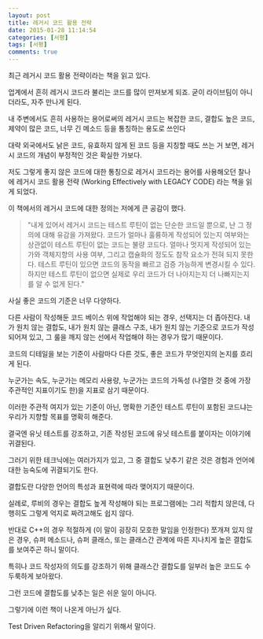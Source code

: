 ```yaml
---
layout: post
title: 레거시 코드 활용 전략
date: 2015-01-28 11:14:54
categories: [서평]
tags: [서평]
comments: true
---
```

최근 레거시 코드 활용 전략이라는 책을 읽고 있다.

업계에서 흔히 레거시 코드라 불리는 코드를 많이 만져보게 되죠. 굳이 라이브팀이 아니더라도, 자주 만나게 된다.

내 주변에서도 흔히 사용하는 용어로써의 레거시 코드는 복잡한 코드, 결합도 높은 코드, 제약이 많은 코드, 너무 긴 메소드 등을 통칭하는 용도로 쓰인다

대략 외국에서도 낡은 코드, 유효하지 않게 된 코드 등을 지칭할 때도 쓰는 거 보면, 레거시 코드의 개념이 부정적인 것은 확실한 가보다.

저도 그렇게 좋지 않은 코드에 대한 통칭으로 레거시 코드라는 용어를 사용해오던 찰나에 레거시 코드 활용 전략 (Working Effectively with LEGACY CODE) 라는 책을 읽게 되었다.

이 책에서의 레거시 코드에 대한 정의는 저에게 큰 공감이 했다.

>"내게 있어서 레거시 코드는 테스트 루틴이 없는 단순한 코드일 뿐으로, 난 그 정의에 대해 유감을 가져왔다.
코드가 얼마나 훌륭하게 작성되어 있는지 여부와는 상관없이 테스트 루틴이 없는 코드는 불량 코드다. 
얼마나 멋지게 작성되어 있는가와 객체지향의 사용 여부, 그리고 캡슐화의 정도도 참작 요소가 전혀 되지 못한다. 테스트 루틴이 있으면 코드의 동작을 빠르고 검증 가능하게 변경시킬 수 있다. 하지만 테스트 루틴이 없으면 실제로 우리 코드가 더 나아지는지 더 나빠지는지를 알 수 없게 된다."

사실 좋은 코드의 기준은 너무 다양하다.

다른 사람이 작성해둔 코드 베이스 위에 작업해야 되는 경우, 선택지는 더 좁아진다.
내가 원치 않는 결합도, 내가 원치 않는 클래스 구조, 내가 원치 않는 기준으로 코드가 작성되어져 있고, 그 룰을 깨지 않는 선에서 작업해야 하는 경우가 많기 때문이다.

코드의 디테일을 보는 기준이 사람마다 다른 것도, 좋은 코드가 무엇인지의 논지를 흐리게 된다.

누군가는 속도, 누군가는 메모리 사용량, 누군가는 코드의 가독성 (나열한 것 중에 가장 주관적인 지표이기도 한)을 지표로 삼기 때문이다.

이러한 주관적 여지가 있는 기준이 아닌, 명확한 기준인 테스트 루틴이 포함된 코드냐는 우리가 지향할 목표를 명확히 해준다.

결국엔 유닛 테스트를 강조하고, 기존 작성된 코드에 유닛 테스트를 붙이자는 이야기에 귀결된다.

그러기 위한 테크닉에는 여러가지가 있고, 그 중 결합도 낮추기 같은 것은 경험과 언어에 대한 능숙도에 귀결되기도 한다.

결합도란 다양한 언어의 특성과 표현력에 따라 맺어지기 때문이다.


실례로, 루비의 경우는 결합도 높게 작성해야 되는 프로그램에는 그리 적합치 않은데, 다행히도 그렇게 억지로 짜려고해도 쉽지 않다.

반대로 C++의 경우 적절하게 (이 말이 굉장히 모호한 말임을 인정한다) 쪼개져 있지 않은 경우, 슈퍼 메소드나, 슈퍼 클래스, 또는 클래스간 관계에 따른 지나치게 높은 결합도를 보여주곤 하니 말이다.

특히나 코드 작성자의 의도를 강조하기 위해 클래스간 결합도를 일부러 높은 코드도 수두룩하게 보아왔다.

그런 코드에 결합도를 낮추는 일은 쉬운 일이 아니다.

그렇기에 이런 책이 나온게 아닌가 싶다.

Test Driven Refactoring을 알리기 위해서 말이다.